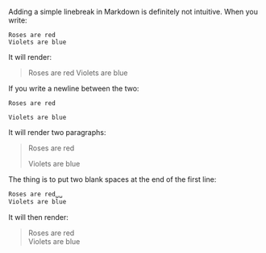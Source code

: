 <!-- 
.. title: Markdown linebreaks
.. slug: markdown-linebreaks
.. date: 2014-08-23T09:06:15+02:00
.. tags: markdown, syntax
.. link: 
.. description: 
.. type: text
-->

Adding a simple linebreak in Markdown is definitely not intuitive.
When you write:

```
Roses are red
Violets are blue
```

It will render:

> Roses are red
> Violets are blue

If you write a newline between the two:

```
Roses are red

Violets are blue
```

It will render two paragraphs:

> Roses are red  
>
> Violets are blue

The thing is to put two blank spaces at the end of the first line:

```latex
Roses are red␣␣
Violets are blue
```

It will then render:

> Roses are red  
> Violets are blue
